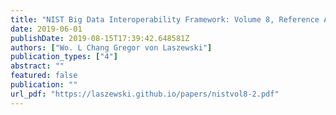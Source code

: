 ```yaml
---
title: "NIST Big Data Interoperability Framework: Volume 8, Reference Architecture Interfaces"
date: 2019-06-01
publishDate: 2019-08-15T17:39:42.648581Z
authors: ["Wo. L Chang Gregor von Laszewski"]
publication_types: ["4"]
abstract: ""
featured: false
publication: ""
url_pdf: "https://laszewski.github.io/papers/nistvol8-2.pdf"
---
```


